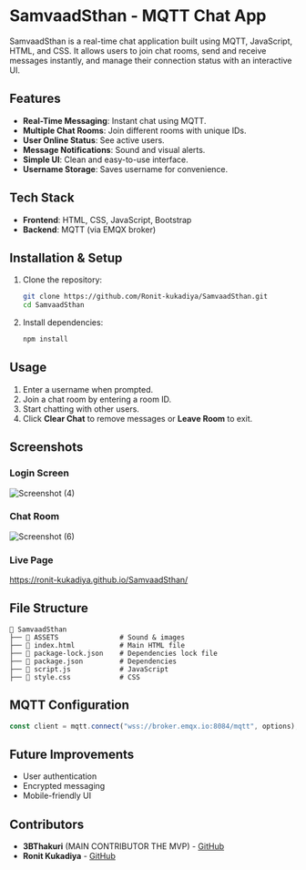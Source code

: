 
# SamvaadSthan - MQTT Chat App

SamvaadSthan is a real-time chat application built using MQTT, JavaScript, HTML, and CSS. It allows users to join chat rooms, send and receive messages instantly, and manage their connection status with an interactive UI.

## Features
- **Real-Time Messaging**: Instant chat using MQTT.
- **Multiple Chat Rooms**: Join different rooms with unique IDs.
- **User Online Status**: See active users.
- **Message Notifications**: Sound and visual alerts.
- **Simple UI**: Clean and easy-to-use interface.
- **Username Storage**: Saves username for convenience.

## Tech Stack
- **Frontend**: HTML, CSS, JavaScript, Bootstrap
- **Backend**: MQTT (via EMQX broker)

## Installation & Setup

1. Clone the repository:
   ```sh
   git clone https://github.com/Ronit-kukadiya/SamvaadSthan.git
   cd SamvaadSthan
   ```

2. Install dependencies:
   ```sh
   npm install
   ```



## Usage
1. Enter a username when prompted.
2. Join a chat room by entering a room ID.
3. Start chatting with other users.
4. Click **Clear Chat** to remove messages or **Leave Room** to exit.

## Screenshots

### Login Screen
![Screenshot (4)](https://github.com/user-attachments/assets/bb6976b6-3bf2-4b78-a814-12298190043d)


### Chat Room
![Screenshot (6)](https://github.com/user-attachments/assets/30c7de02-9fb3-48d3-8960-00001a8ecdaa)



### Live Page
https://ronit-kukadiya.github.io/SamvaadSthan/

## File Structure
```
📂 SamvaadSthan
├── 📂 ASSETS               # Sound & images
├── 📄 index.html           # Main HTML file
├── 📄 package-lock.json    # Dependencies lock file
├── 📄 package.json         # Dependencies
├── 📄 script.js            # JavaScript
├── 📄 style.css            # CSS 
```

## MQTT Configuration

```javascript
const client = mqtt.connect("wss://broker.emqx.io:8084/mqtt", options);
```

## Future Improvements
- User authentication
- Encrypted messaging
- Mobile-friendly UI


## Contributors
- **3BThakuri** (MAIN CONTRIBUTOR THE MVP) - [GitHub](https://github.com/3BThakuri)
- **Ronit Kukadiya** - [GitHub](https://github.com/Ronit-kukadiya)
